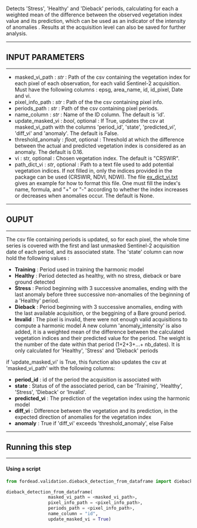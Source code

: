 

Detects 'Stress', 'Healthy' and 'Dieback' periods, calculating for each a weighted mean of the difference between the observed vegetation index value and its prediction, which can be used as an indicator of the intensity of anomalies .
Results at the acquisition level can also be saved for further analysis.

----------
## INPUT PARAMETERS
----------
 - masked_vi_path : *str* : Path of the csv containing the vegetation index for each pixel of each observation, for each valid Sentinel-2 acquisition. Must have the following columns : epsg, area_name, id, id_pixel, Date and vi.
 - pixel_info_path : *str* : Path of the the csv containing pixel info.
 - periods_path : *str* : Path of the csv containing pixel periods.
 - name_column : *str* : Name of the ID column. The default is 'id'.
 - update_masked_vi : *bool*, optional : If True, updates the csv at masked_vi_path with the columns 'period_id', 'state', 'predicted_vi', 'diff_vi' and 'anomaly'. The default is False.
 - threshold_anomaly : *float*, optional : Threshold at which the difference between the actual and predicted vegetation index is considered as an anomaly. The default is 0.16.
 - vi : str, optional : Chosen vegetation index. The default is "CRSWIR".
 - path_dict_vi : *str*, optional : Path to a text file used to add potential vegetation indices. If not filled in, only the indices provided in the package can be used (CRSWIR, NDVI, NDWI). The file [ex_dict_vi.txt](https://gitlab.com/fordead/fordead_package/-/blob/master/docs/examples/ex_dict_vi.txt) gives an example for how to format this file. One must fill the index's name, formula, and "+" or "-" according to whether the index increases or decreases when anomalies occur. The default is None.

----------
## OUPUT
----------
The csv file containing periods is updated, so for each pixel, the whole time series is covered with the first and last unmasked Sentinel-2 acquisition date of each period, and its associated state.
The 'state' column can now hold the following values :
- **Training** : Period used in training the harmonic model
- **Healthy** : Period detected as healthy, with no stress, dieback or bare ground detected
- **Stress** : Period beginning with 3 successive anomalies, ending with the last anomaly before three successive non-anomalies of the beginning of a 'Healthy' period.
- **Dieback** : Period beginning with 3 successive anomalies, ending with the last available acquisition, or the beggining of a Bare ground period.
- **Invalid** : The pixel is invalid, there were not enough valid acquisitions to compute a harmonic model
A new column 'anomaly_intensity' is also added, it is a weighted mean of the difference between the calculated vegetation indices and their predicted value for the period. The weight is the number of the date within that period (1+2+3+...+ nb_dates). It is only calculated for 'Healthy', 'Stress' and 'Dieback' periods

if 'update_masked_vi' is True, this function also updates the csv at 'masked_vi_path' with the following columns:
- **period_id** : id of the period the acquisition is associated with
- **state** : Status of of the associated period, can be 'Training', 'Healthy', 'Stress', 'Dieback' or 'Invalid'.
- **predicted_vi** : The prediction of the vegetation index using the harmonic model
- **diff_vi** : Difference between the vegetation and its prediction, in the expected direction of anomalies for the vegetation index
- **anomaly** : True if 'diff_vi' exceeds 'threshold_anomaly', else False


----------
## Running this step
----------

#### Using a script


```python
from fordead.validation.dieback_detection_from_dataframe import dieback_detection_from_dataframe

dieback_detection_from_dataframe(
				masked_vi_path = <masked_vi_path>,
                pixel_info_path = <pixel_info_path>,
                periods_path = <pixel_info_path>,
                name_column = "id",
                update_masked_vi = True)
```
